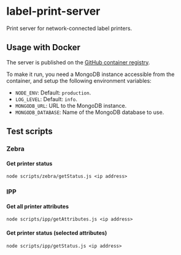 # label-print-server

Print server for network-connected label printers.

## Usage with Docker

The server is published on the [GitHub container registry](https://github.com/orgs/zakodium/packages/container/package/label-print-server).

To make it run, you need a MongoDB instance accessible from the container,
and setup the following environment variables:

- `NODE_ENV`: Default: `production`.
- `LOG_LEVEL`: Default: `info`.
- `MONGODB_URL`: URL to the MongoDB instance.
- `MONGODB_DATABASE`: Name of the MongoDB database to use.

## Test scripts

### Zebra

#### Get printer status

```console
node scripts/zebra/getStatus.js <ip address>
```

### IPP

#### Get all printer attributes

```console
node scripts/ipp/getAttributes.js <ip address>
```

#### Get printer status (selected attributes)

```console
node scripts/ipp/getStatus.js <ip address>
```

